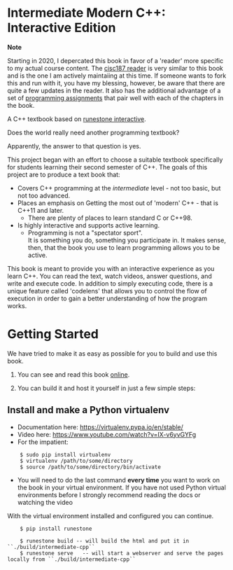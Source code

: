 # Intermediate Modern C++: Interactive Edition

**Note**

Starting in 2020, I depercated this book in favor of a 'reader' more specific to my 
actual course content.
The [cisc187 reader](https://daveparillo.github.io/cisc187-reader/)
is very similar to this book and is the one I am actively maintaiing at this time.
If someone wants to fork this and run with it, you have my blessing,
however, be aware that there are quite a few updates in the reader.
It also has the additional advantage of a set of 
[programming assignments](https://daveparillo.github.io/cisc187-assignments/)
that pair well with each of the chapters in the book.

A C++ textbook based on [runestone interactive](http://runestoneinteractive.org/build/html/index.html).

Does the world really need another programming textbook?

Apparently, the answer to that question is yes.

This project began with an effort to choose a suitable textbook specifically 
for students learning their second semester of C++.
The goals of this project are to produce a text book that:

* Covers C++ programming at the _intermediate_ level - not too basic, but not too advanced.
* Places an emphasis on Getting the most out of 'modern' C++ - that is C++11 and later.
  * There are plenty of places to learn standard C or C++98.
* Is highly interactive and supports active learning.
  * Programming is not a "spectator sport".  
    It is something you do, something you participate in. 
    It makes sense, then, that the book you use to learn programming allows you to be active.

This book is meant to provide you with an interactive experience as you learn C++.
You can read the text, watch videos, answer questions, and write and execute code.
In addition to simply executing code,
there is a unique feature called 'codelens' that allows you to control the
flow of execution in order to gain a better understanding of how the program
works.


# Getting Started

We have tried to make it as easy as possible for you to build and use this book.  

1. You can see and read this book [online](https://daveparillo.github.io/intermediate-cpp).

2.  You can build it and host it yourself in just a few simple steps:

## Install and make a Python virtualenv
 
* Documentation here:  https://virtualenv.pypa.io/en/stable/
* Video here:  https://www.youtube.com/watch?v=IX-v6yvGYFg
* For the impatient:

```
    $ sudo pip install virtualenv
    $ virtualenv /path/to/some/directory
    $ source /path/to/some/directory/bin/activate
```
     
* You will need to do the last command **every time** you want to work on the book in your virtual environment.
If you have not used Python virtual environments before I strongly recommend reading the docs or watching the video
 
With the virtual environment installed and configured you can continue.

```
    $ pip install runestone

    $ runestone build -- will build the html and put it in ``./build/intermediate-cpp``
    $ runestone serve   -- will start a webserver and serve the pages locally from ``./build/intermediate-cpp``

```

